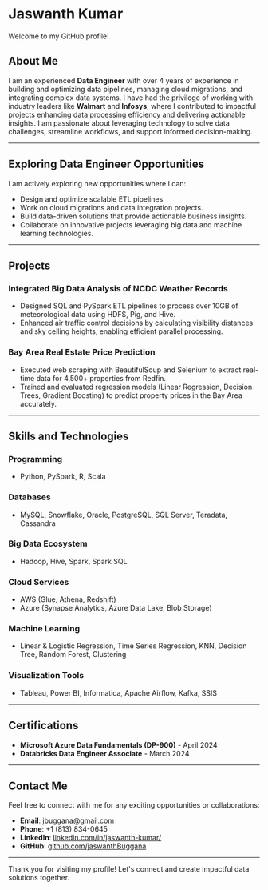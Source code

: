 # Jaswanth Kumar

Welcome to my GitHub profile!

## About Me

I am an experienced **Data Engineer** with over 4 years of experience in building and optimizing data pipelines, managing cloud migrations, and integrating complex data systems. I have had the privilege of working with industry leaders like **Walmart** and **Infosys**, where I contributed to impactful projects enhancing data processing efficiency and delivering actionable insights. I am passionate about leveraging technology to solve data challenges, streamline workflows, and support informed decision-making.

---

## Exploring Data Engineer Opportunities

I am actively exploring new opportunities where I can:

- Design and optimize scalable ETL pipelines.
- Work on cloud migrations and data integration projects.
- Build data-driven solutions that provide actionable business insights.
- Collaborate on innovative projects leveraging big data and machine learning technologies.

---

## Projects

### **Integrated Big Data Analysis of NCDC Weather Records**
- Designed SQL and PySpark ETL pipelines to process over 10GB of meteorological data using HDFS, Pig, and Hive.
- Enhanced air traffic control decisions by calculating visibility distances and sky ceiling heights, enabling efficient parallel processing.

### **Bay Area Real Estate Price Prediction**
- Executed web scraping with BeautifulSoup and Selenium to extract real-time data for 4,500+ properties from Redfin.
- Trained and evaluated regression models (Linear Regression, Decision Trees, Gradient Boosting) to predict property prices in the Bay Area accurately.

---

## Skills and Technologies

### **Programming**
- Python, PySpark, R, Scala

### **Databases**
- MySQL, Snowflake, Oracle, PostgreSQL, SQL Server, Teradata, Cassandra

### **Big Data Ecosystem**
- Hadoop, Hive, Spark, Spark SQL

### **Cloud Services**
- AWS (Glue, Athena, Redshift)
- Azure (Synapse Analytics, Azure Data Lake, Blob Storage)

### **Machine Learning**
- Linear & Logistic Regression, Time Series Regression, KNN, Decision Tree, Random Forest, Clustering

### **Visualization Tools**
- Tableau, Power BI, Informatica, Apache Airflow, Kafka, SSIS

---

## Certifications

- **Microsoft Azure Data Fundamentals (DP-900)** - April 2024
- **Databricks Data Engineer Associate** - March 2024

---

## Contact Me

Feel free to connect with me for any exciting opportunities or collaborations:

- **Email**: [jbuggana@gmail.com](mailto:jbuggana@gmail.com)  
- **Phone**: +1 (813) 834-0645  
- **LinkedIn**: [linkedin.com/in/jaswanth-kumar/](https://linkedin.com/in/jaswanth-kumar/)  
- **GitHub**: [github.com/jaswanthBuggana](https://github.com/jaswanthBuggana)  

---

Thank you for visiting my profile! Let's connect and create impactful data solutions together.


